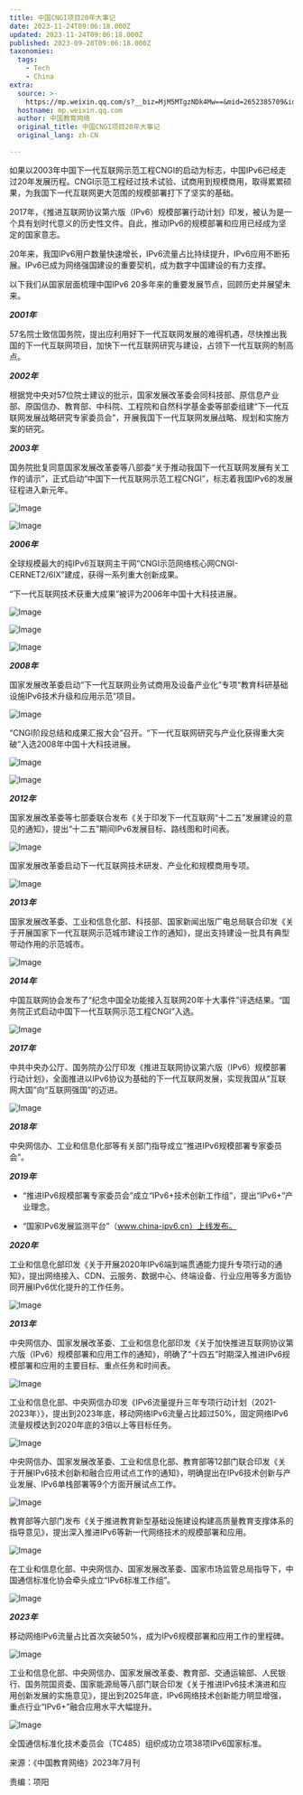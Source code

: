 ```yaml
---
title: 中国CNGI项目20年大事记
date: 2023-11-24T09:06:18.000Z
updated: 2023-11-24T09:06:18.000Z
published: 2023-09-20T09:06:18.000Z
taxonomies:
  tags:
    - Tech
    - China
extra:
  source: >-
    https://mp.weixin.qq.com/s?__biz=MjM5MTgzNDk4Mw==&mid=2652385709&idx=2&sn=e6954da7977e4924d641d3f0bea18e10&chksm=bd43e7a58a346eb33bbec889341bc59e39ef8abc82c5b622c058c680e91672c3a90f87c3e512&scene=21#wechat_redirect
  hostname: mp.weixin.qq.com
  author: 中国教育网络
  original_title: 中国CNGI项目20年大事记
  original_lang: zh-CN

---
```


如果以2003年中国下一代互联网示范工程CNGI的启动为标志，中国IPv6已经走过20年发展历程。CNGI示范工程经过技术试验、试商用到规模商用，取得累累硕果，为我国下一代互联网更大范围的规模部署打下了坚实的基础。

2017年，《推进互联网协议第六版（IPv6）规模部署行动计划》印发，被认为是一个具有划时代意义的历史性文件。自此，推动IPv6的规模部署和应用已经成为坚定的国家意志。

20年来，我国IPv6用户数量快速增长，IPv6流量占比持续提升，IPv6应用不断拓展。IPv6已成为网络强国建设的重要契机，成为数字中国建设的有力支撑。

以下我们从国家层面梳理中国IPv6 20多年来的重要发展节点，回顾历史并展望未来。

_**2001年**_

57名院士致信国务院，提出应利用好下一代互联网发展的难得机遇，尽快推出我国的下一代互联网项目，加快下一代互联网研究与建设，占领下一代互联网的制高点。

_**2002年**_

根据党中央对57位院士建议的批示，国家发展改革委会同科技部、原信息产业部、原国信办、教育部、中科院、工程院和自然科学基金委等部委组建“下一代互联网发展战略研究专家委员会”，开展我国下一代互联网发展战略、规划和实施方案的研究。  

_**2003年**_

国务院批复同意国家发展改革委等八部委“关于推动我国下一代互联网发展有关工作的请示”，正式启动“中国下一代互联网示范工程CNGI”，标志着我国IPv6的发展征程进入新元年。

![Image](640.png)

![Image](640.1.png)

_**2006年**_

全球规模最大的纯IPv6互联网主干网“CNGI示范网络核心网CNGI-CERNET2/6IX”建成，获得一系列重大创新成果。

“下一代互联网技术获重大成果”被评为2006年中国十大科技进展。

![Image](640.2.png)

![Image](640.3.png)

![Image](640.4.png)

_**2008年**_

国家发展改革委启动“下一代互联网业务试商用及设备产业化”专项“教育科研基础设施IPv6技术升级和应用示范”项目。

![Image](640.5.png)

“CNGI阶段总结和成果汇报大会”召开。“下一代互联网研究与产业化获得重大突破”入选2008年中国十大科技进展。

![Image](640.6.png)

![Image](640.7.png)

_**2012年**_

国家发展改革委等七部委联合发布《关于印发下一代互联网“十二五”发展建设的意见的通知》，提出“十二五”期间IPv6发展目标、路线图和时间表。

![Image](640.8.png)

国家发展改革委启动下一代互联网技术研发、产业化和规模商用专项。

![Image](640.9.png)

_**2013年**_

国家发展改革委、工业和信息化部、科技部、国家新闻出版广电总局联合印发《关于开展国家下一代互联网示范城市建设工作的通知》，提出支持建设一批具有典型带动作用的示范城市。  

![Image](640.10.png)

_**2014年**_

中国互联网协会发布了“纪念中国全功能接入互联网20年十大事件”评选结果。“国务院正式启动中国下一代互联网示范工程CNGI”入选。  

![Image](640.11.jpeg)

_**2017年**_

中共中央办公厅、国务院办公厅印发《推进互联网协议第六版（IPv6）规模部署行动计划》，全面推进以IPv6协议为基础的下一代互联网发展，实现我国从“互联网大国”向“互联网强国”的迈进。  

![Image](640.12.png)

_**2018年**_

中央网信办、工业和信息化部等有关部门指导成立“推进IPv6规模部署专家委员会”。  

_**2019年**_

-   “推进IPv6规模部署专家委员会”成立“IPv6+技术创新工作组”，提出“IPv6+”产业理念。  
    
-   “国家IPv6发展监测平台”（www.china-ipv6.cn）上线发布。
    

_**2020年**_

工业和信息化部印发《关于开展2020年IPv6端到端贯通能力提升专项行动的通知》，提出网络接入、CDN、云服务、数据中心、终端设备、行业应用等多方面协同开展IPv6优化提升的工作任务。  

![Image](640.13.png)

_**2013年**_

中央网信办、国家发展改革委、工业和信息化部印发《关于加快推进互联网协议第六版（IPv6）规模部署和应用工作的通知》，明确了“十四五”时期深入推进IPv6规模部署和应用的主要目标、重点任务和时间表。  

![Image](640.14.png)

工业和信息化部、中央网信办印发《IPv6流量提升三年专项行动计划（2021-2023年）》，提出到2023年底，移动网络IPv6流量占比超过50%，固定网络IPv6流量规模达到2020年底的3倍以上等目标任务。

![Image](640.15.png)

中央网信办、国家发展改革委、工业和信息化部、教育部等12部门联合印发《关于开展IPv6技术创新和融合应用试点工作的通知》，明确提出在IPv6技术创新与产业发展、IPv6单栈部署等9个方面开展试点工作。

![Image](640.16.png)

教育部等六部门发布《关于推进教育新型基础设施建设构建高质量教育支撑体系的指导意见》，提出深入推进IPv6等新一代网络技术的规模部署和应用。

![Image](640.17.png)

在工业和信息化部、中央网信办、国家发展改革委、国家市场监管总局指导下，中国通信标准化协会牵头成立“IPv6标准工作组”。

![Image](640.18.jpeg)

_**2023年**_

移动网络IPv6流量占比首次突破50%，成为IPv6规模部署和应用工作的里程碑。  

![Image](640.19.jpeg)

工业和信息化部、中央网信办、国家发展改革委、教育部、交通运输部、人民银行、国务院国资委、国家能源局等八部门联合印发《关于推进IPv6技术演进和应用创新发展的实施意见》，提出到2025年底，IPv6网络技术创新能力明显增强，重点行业“IPv6+”融合应用水平大幅提升。

![Image](640.20.png)

全国通信标准化技术委员会（TC485）组织成功立项38项IPv6国家标准。

来源：《中国教育网络》2023年7月刊

责编：项阳

